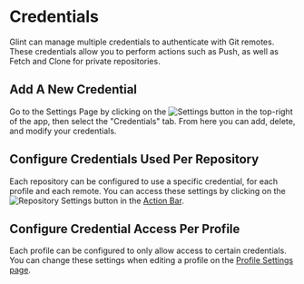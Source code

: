 # Credentials
Glint can manage multiple credentials to authenticate with Git remotes. These credentials allow you to perform actions such as Push, as well as Fetch and Clone for private repositories.

## Add A New Credential
Go to the Settings Page by clicking on the ![Settings](/assets/docs/settings-button.png) button in the top-right of the app, then select the "Credentials" tab. From here you can add, delete, and modify your credentials.

## Configure Credentials Used Per Repository
Each repository can be configured to use a specific credential, for each profile and each remote. You can access these settings by clicking on the ![Repository Settings](/assets/docs/repository-settings-button.png) button in the [Action Bar](/docs/user_interface#2._Action_Bar).


## Configure Credential Access Per Profile
Each profile can be configured to only allow access to certain credentials. You can change these settings when editing a profile on the [Profile Settings page](/docs/profiles).
